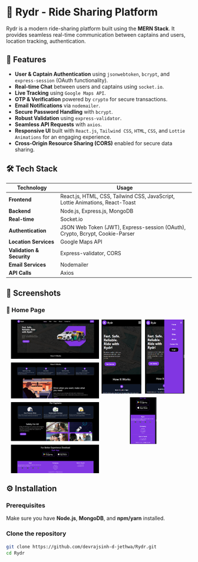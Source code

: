 # 🚖 Rydr - Ride Sharing Platform

Rydr is a modern ride-sharing platform built using the **MERN Stack**. It provides seamless real-time communication between captains and users, location tracking, authentication.

## 🚀 Features

- **User & Captain Authentication** using `jsonwebtoken`, `bcrypt`, and `express-session` (OAuth functionality).
- **Real-time Chat** between users and captains using `socket.io`.
- **Live Tracking** using `Google Maps API`.
- **OTP & Verification** powered by `crypto` for secure transactions.
- **Email Notifications** via `nodemailer`.
- **Secure Password Handling** with `bcrypt`.
- **Robust Validation** using `express-validator`.
- **Seamless API Requests** with `axios`.
- **Responsive UI** built with `React.js`, `Tailwind CSS`, `HTML`, `CSS`, and `Lottie Animations` for an engaging experience.
- **Cross-Origin Resource Sharing (CORS)** enabled for secure data sharing.

## 🛠️ Tech Stack

| Technology      | Usage |
|---------------|--------|
| **Frontend**   | React.js, HTML, CSS, Tailwind CSS, JavaScript, Lottie Animations, React-Toast |
| **Backend**    | Node.js, Express.js, MongoDB |
| **Real-time**  | Socket.io |
| **Authentication** | JSON Web Token (JWT), Express-session (OAuth), Crypto, Bcrypt, Cookie-Parser |
| **Location Services** | Google Maps API |
| **Validation & Security** | Express-validator, CORS |
| **Email Services** | Nodemailer |
| **API Calls** | Axios |

## 📸 Screenshots

### 🚀 Home Page

<div style="display: flex; justify-content: space-between; align-items: flex-start; width: 95%; margin: auto;">
  
  <!-- Left Column: Vertical Images -->
  <div style="display: flex; flex-direction: column; gap: 10px; width: 50%; align-items: center;">
    <img src="Images/home_page_1.png" />
    <img src="Images/home_page_4.png">
    <img src="Images/home_page_5.png" />
    <img src="Images/home_page_7.png"/>
  </div>

  <!-- Right Column: Horizontal Images -->
  <div style="display: flex; flex-wrap: wrap; gap: 10px; width: 50%; justify-content: center;">
    <img src="Images/home_page_2.png" width="45%" />
    <img src="Images/home_page_3.png" width="45%" />
    <img src="Images/home_page_8.png" width="30%" />
  </div>

</div>

## ⚙️ Installation

### Prerequisites
Make sure you have **Node.js**, **MongoDB**, and **npm/yarn** installed.

### Clone the repository
```bash
git clone https://github.com/devrajsinh-d-jethwa/Rydr.git
cd Rydr
